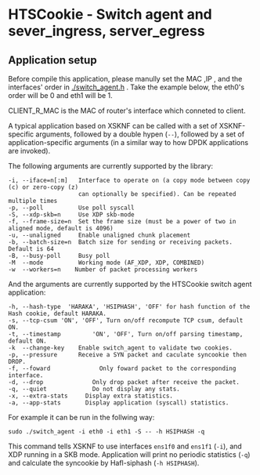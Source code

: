 # HTSCookie - Switch agent and sever_ingress, server_egress

## Application setup

Before compile this application, please manully set the MAC ,IP , and the interfaces' order in [./switch_agent.h](./switch_agent.h) .
Take the example below, the eth0's order will be 0 and eth1 will be 1.

CLIENT_R_MAC is the MAC of router's interface which conneted to client. 

A typical application based on XSKNF can be called with a set of XSKNF-specific arguments, followed by a double hypen (`--`), followed by a set of application-specific arguments (in a similar way to how DPDK applications are invoked).

The following arguments are currently supported by the library:

```
-i, --iface=n[:m]   Interface to operate on (a copy mode between copy (c) or zero-copy (z)
                    can optionally be specified). Can be repeated multiple times
-p, --poll          Use poll syscall
-S, --xdp-skb=n     Use XDP skb-mode
-f, --frame-size=n  Set the frame size (must be a power of two in aligned mode, default is 4096)
-u, --unaligned     Enable unaligned chunk placement
-b, --batch-size=n  Batch size for sending or receiving packets. Default is 64
-B, --busy-poll     Busy poll
-M  --mode          Working mode (AF_XDP, XDP, COMBINED)
-w  --workers=n    Number of packet processing workers
```
And the arguments are currently supported by the HTSCookie switch agent application:
```
-h, --hash-type  'HARAKA', 'HSIPHASH', 'OFF' for hash function of the Hash cookie, default HARAKA.
-s, --tcp-csum 'ON', 'OFF', Turn on/off recompute TCP csum, default ON.
-t, --timestamp 		'ON', 'OFF', Turn on/off parsing timestamp, default ON.
-k  --change-key    Enable switch_agent to validate two cookies.
-p, --pressure 	    Receive a SYN packet and caculate syncookie then DROP.
-f, --foward			  Only foward packet to the corresponding interface.
-d, --drop 			    Only drop packet after receive the packet.
-q, --quiet			    Do not display any stats.
-x, --extra-stats	  Display extra statistics.
-a, --app-stats		  Display application (syscall) statistics.
```
For example it can be run in the follwing way:
```
sudo ./switch_agent -i eth0 -i eth1 -S -- -h HSIPHASH -q
```
This command tells XSKNF to use interfaces `ens1f0` and `ens1f1` (`-i`), and XDP running in a SKB mode. Application will print no periodic statistics (`-q`) and calculate the syncookie by Hafl-siphash (`-h HSIPHASH`).


